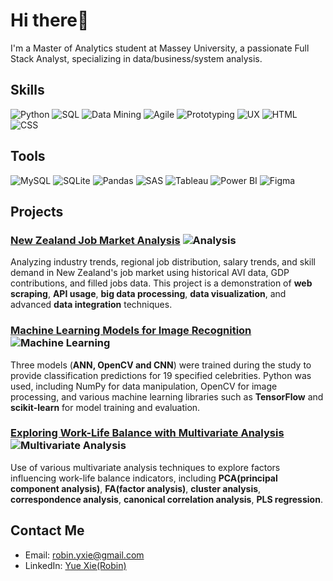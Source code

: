# Hi there👋

I'm a Master of Analytics student at Massey University, a passionate Full Stack Analyst, specializing in data/business/system analysis. 

## Skills

![Python](https://img.shields.io/badge/Python-3776AB?style=flat-square&logo=python&logoColor=white)
![SQL](https://img.shields.io/badge/SQL-4479A1?style=flat-square&logo=postgresql&logoColor=white)
![Data Mining](https://img.shields.io/badge/Data%20Mining-FF6F00?style=flat-square&logo=dataiku&logoColor=white)
![Agile](https://img.shields.io/badge/Agile-61DAFB?style=flat-square&logo=agile&logoColor=white)
![Prototyping](https://img.shields.io/badge/Prototyping-FFB6C1?style=flat-square&logo=figma&logoColor=white)
![UX](https://img.shields.io/badge/UX-FF69B4?style=flat-square&logo=ux&logoColor=white)
![HTML](https://img.shields.io/badge/HTML-E34F26?style=flat-square&logo=html5&logoColor=white)
![CSS](https://img.shields.io/badge/CSS-1572B6?style=flat-square&logo=css3&logoColor=white)

## Tools

![MySQL](https://img.shields.io/badge/MySQL-4479A1?style=flat-square&logo=mysql&logoColor=white)
![SQLite](https://img.shields.io/badge/SQLite-003B57?style=flat-square&logo=sqlite&logoColor=white)
![Pandas](https://img.shields.io/badge/Pandas-150458?style=flat-square&logo=pandas&logoColor=white)
![SAS](https://img.shields.io/badge/SAS-0076A8?style=flat-square&logo=sas&logoColor=white)
![Tableau](https://img.shields.io/badge/Tableau-E97627?style=flat-square&logo=tableau&logoColor=white)
![Power BI](https://img.shields.io/badge/PowerBI-F2C811?style=flat-square&logo=powerbi&logoColor=black)
![Figma](https://img.shields.io/badge/Figma-F24E1E?style=flat-square&logo=figma&logoColor=white)



## Projects

### [New Zealand Job Market Analysis](https://strostro.github.io/portfolio/Python/NZ-Job-Landscape.html) ![Analysis](https://img.shields.io/badge/Analysis-3776AB?style=flat-square&logo=python&logoColor=white)
Analyzing industry trends, regional job distribution, salary trends, and skill demand in New Zealand's job market using historical AVI data, GDP contributions, and filled jobs data.
This project is a demonstration of **web scraping**, **API usage**, **big data processing**, **data visualization**, and advanced **data integration** techniques.

### [Machine Learning Models for Image Recognition](https://strostro.github.io/portfolio/DataMining/Celebrity%20Classification.htm) ![Machine Learning](https://img.shields.io/badge/Machine%20Learning-FF6F00?style=flat-square&logo=tensorflow&logoColor=white)
Three models (**ANN, OpenCV and CNN**) were trained during the study to provide classification predictions for 19 specified celebrities. Python was used, including NumPy for data manipulation, OpenCV for image processing, and various machine learning libraries such as **TensorFlow** and **scikit-learn** for model training and evaluation.

### [Exploring Work-Life Balance with Multivariate Analysis](https://strostro.github.io/portfolio/Multivariate%20Analysis/MultivariateAnalysis.htm) ![Multivariate Analysis](https://img.shields.io/badge/Multivariate%20Analysis-4CAF50?style=flat-square&logo=dataiku&logoColor=white)
Use of various multivariate analysis techniques to explore factors influencing work-life balance indicators, including **PCA(principal component analysis)**, **FA(factor analysis)**, **cluster analysis**, **correspondence analysis**, **canonical correlation analysis**, **PLS regression**.



## Contact Me

- Email: <a href="mailto:robin.yxie@gmail.com" target="_blank">robin.yxie@gmail.com</a>
- LinkedIn: <a href="https://www.linkedin.com/in/yue-xie-77377b2ba/" target="_blank">Yue Xie(Robin)</a>



